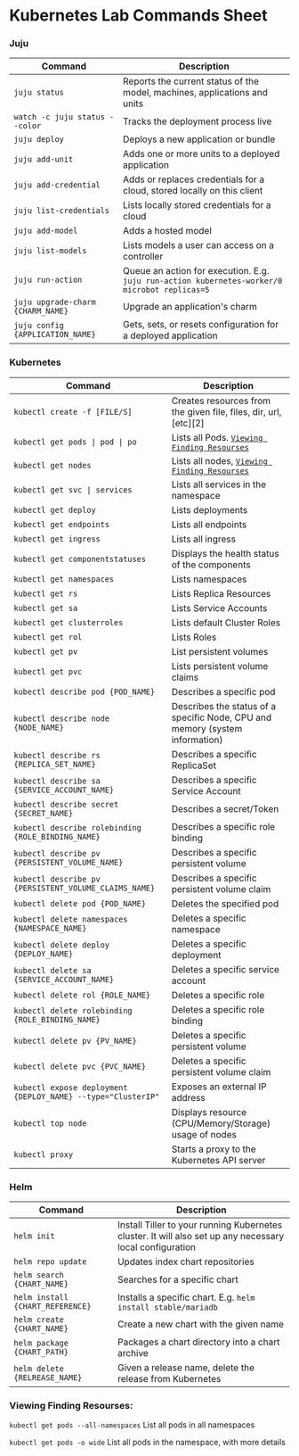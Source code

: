# Kubernetes Lab Commands Sheet

### Juju

| Command                           | Description                                                                                   |
| --------------------------------- | --------------------------------------------------------------------------------------------- |
| `juju status`                     | Reports the current status of the model, machines, applications and units                     |
| `watch -c juju status --color`    | Tracks the deployment process live                                                            |
| `juju deploy`                     | Deploys a new application or bundle                                                           |
| `juju add-unit`                   | Adds one or more units to a deployed application                                              |
| `juju add-credential`             | Adds or replaces credentials for a cloud, stored locally on this client                       |
| `juju list-credentials`           | Lists locally stored credentials for a cloud                                                  |
| `juju add-model`                  | Adds a hosted model                                                                           |
| `juju list-models`                | Lists models a user can access on a controller                                                |
| `juju run-action`                 | Queue an action for execution. E.g. `juju run-action kubernetes-worker/0 microbot replicas=5` |
| `juju upgrade-charm {CHARM_NAME}` | Upgrade an application's charm                                                                |
| `juju config {APPLICATION_NAME}`  | Gets, sets, or resets configuration for a deployed application                                |

### Kubernetes

| Command                                                      | Description                                                                  |
| ------------------------------------------------------------ | ---------------------------------------------------------------------------- |
| `kubectl create -f [FILE/S]`                                 | Creates resources from the given file, files, dir, url, [etc][2]             |
| `kubectl get pods \| pod \| po`                              | Lists all Pods. [`Viewing Finding Resourses`](#Viewing-Finding-Resourses)    |
| `kubectl get nodes`                                          | Lists all nodes, [`Viewing Finding Resourses`](#Viewing-Finding-Resourses)   |
| `kubectl get svc \| services`                                | Lists all services in the namespace                                          |
| `kubectl get deploy`                                         | Lists deployments                                                            |
| `kubectl get endpoints`                                      | Lists all endpoints                                                          |
| `kubectl get ingress`                                        | Lists all ingress                                                            |
| `kubectl get componentstatuses`                              | Displays the health status of the components                                 |
| `kubectl get namespaces`                                     | Lists namespaces                                                             |
| `kubectl get rs`                                             | Lists Replica Resources                                                      |
| `kubectl get sa`                                             | Lists Service Accounts                                                       |
| `kubectl get clusterroles`                                   | Lists default Cluster Roles                                                  |
| `kubectl get rol`                                            | Lists Roles                                                                  |
| `kubectl get pv`                                             | List persistent volumes                                                      |
| `kubectl get pvc`                                            | Lists persistent volume claims                                               |
| `kubectl describe pod {POD_NAME}`                            | Describes a specific pod                                                     |
| `kubectl describe node {NODE_NAME}`                          | Describes the status of a specific Node, CPU and memory (system information) |
| `kubectl describe rs {REPLICA_SET_NAME}`                     | Describes a specific ReplicaSet                                              |
| `kubectl describe sa {SERVICE_ACCOUNT_NAME}`                 | Describes a specific Service Account                                         |
| `kubectl describe secret {SECRET_NAME}`                      | Describes a secret/Token                                                     |
| `kubectl describe rolebinding {ROLE_BINDING_NAME}`           | Describes a specific role binding                                            |
| `kubectl describe pv {PERSISTENT_VOLUME_NAME}`               | Describes a specific persistent volume                                       |
| `kubectl describe pv {PERSISTENT_VOLUME_CLAIMS_NAME}`        | Describes a specific persistent volume claim                                 |
| `kubectl delete pod {POD_NAME}`                              | Deletes the specified pod                                                    |
| `kubectl delete namespaces {NAMESPACE_NAME}`                 | Deletes a specific namespace                                                 |
| `kubectl delete deploy {DEPLOY_NAME}`                        | Deletes a specific deployment                                                |
| `kubectl delete sa {SERVICE_ACCOUNT_NAME}`                   | Deletes a specific service account                                           |
| `kubectl delete rol {ROLE_NAME}`                             | Deletes a specific role                                                      |
| `kubectl delete rolebinding {ROLE_BINDING_NAME}`             | Deletes a specific role binding                                              |
| `kubectl delete pv {PV_NAME}`                                | Deletes a specific persistent volume                                         |
| `kubectl delete pvc {PVC_NAME}`                              | Deletes a specific persistent volume claim                                   |
| `kubectl expose deployment {DEPLOY_NAME} --type="ClusterIP"` | Exposes an external IP address                                               |
| `kubectl top node`                                           | Displays resource (CPU/Memory/Storage) usage of nodes                        |  |
| `kubectl proxy`                                              | Starts a proxy to the Kubernetes API server                                  |  |

### Helm

| Command                          | Description                                                                                              |
| -------------------------------- | -------------------------------------------------------------------------------------------------------- |
| `helm init`                      | Install Tiller to your running Kubernetes cluster. It will also set up any necessary local configuration |
| `helm repo update`               | Updates index chart repositories                                                                         |
| `helm search {CHART_NAME}`       | Searches for a specific chart                                                                            |
| `helm install {CHART_REFERENCE}` | Installs a specific chart. E.g. `helm install stable/mariadb`                                            |
| `helm create {CHART_NAME}`       | Create a new chart with the given name                                                                   |
| `helm package {CHART_PATH}`      | Packages a chart directory into a chart archive                                                          |
| `helm delete {RELREASE_NAME}`    | Given a release name, delete the release from Kubernetes                                                 |

### Viewing Finding Resourses:

`kubectl get pods --all-namespaces` List all pods in all namespaces

`kubectl get pods -o wide` List all pods in the namespace, with more details
